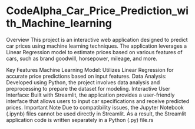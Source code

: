 # CodeAlpha_Car_Price_Prediction_with_Machine_learning
Overview This project is an interactive web application designed to predict car prices using machine learning techniques. The application leverages a Linear Regression model to estimate prices based on various features of cars, such as brand goodwill, horsepower, mileage, and more.

Key Features Machine Learning Model: Utilizes Linear Regression for accurate price predictions based on input features. 
Data Analysis: Developed using Python, the project involves data analysis and preprocessing to prepare the dataset for modeling. 
Interactive User Interface: Built with Streamlit, the application provides a user-friendly interface that allows users to input car specifications and receive predicted prices. 
Important Note Due to compatibility issues, the Jupyter Notebook (.ipynb) files cannot be used directly in Streamlit. As a result, the Streamlit application code is written separately in a Python (.py) file.rs
